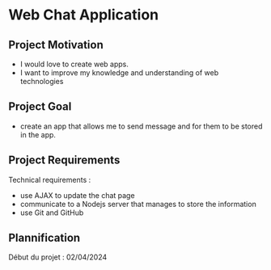 # Web Chat Application
## Project Motivation
- I would love to create web apps.
- I want to improve my knowledge and understanding of web technologies  
## Project Goal
- create an app that allows me to send message and for them to be stored in the app.
## Project Requirements 
Technical requirements :
- use AJAX to update the chat page
- communicate to a Nodejs server that manages to store the information
- use Git and GitHub
## Plannification
Début du projet : 02/04/2024
